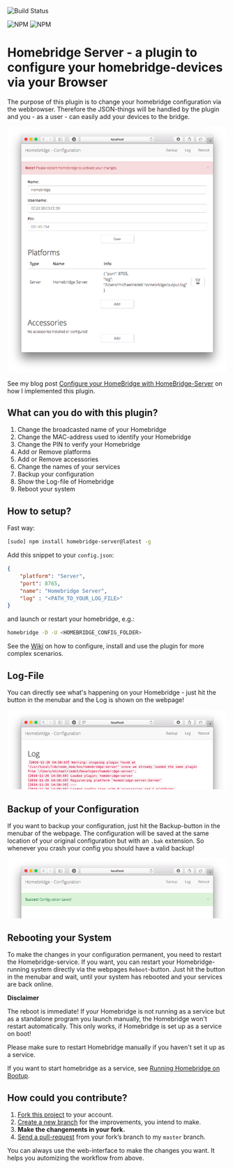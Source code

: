 ![Build Status](https://travis-ci.org/gismo141/homebridge-server.svg?branch=master)

![NPM](https://nodei.co/npm/homebridge-server.png?downloads=true&downloadRank=true)
![NPM](https://nodei.co/npm-dl/homebridge-server.png?&months=6&height=3)

# Homebridge Server - a plugin to configure your homebridge-devices via your Browser

The purpose of this plugin is to change your homebridge configuration via the webbrowser.
Therefore the JSON-things will be handled by the plugin and you - as a user - can easily add your devices to the bridge.

![Overview](overview.png)

See my blog post [Configure your HomeBridge with HomeBridge-Server](https://gismo141.github.io/configure-your-homebridge-2/) on how I implemented this plugin.

## What can you do with this plugin?

1. Change the broadcasted name of your Homebridge
2. Change the MAC-address used to identify your Homebridge
3. Change the PIN to verify your Homebridge
4. Add or Remove platforms
5. Add or Remove accessories
6. Change the names of your services
7. Backup your configuration
8. Show the Log-file of Homebridge
9. Reboot your system

## How to setup?

Fast way:

```Bash
[sudo] npm install homebridge-server@latest -g
```

Add this snippet to your `config.json`:

```JSON
{
    "platform": "Server",
    "port": 8765,
    "name": "Homebridge Server",
    "log" : "<PATH_TO_YOUR_LOG_FILE>"
}
```

and launch or restart your homebridge, e.g.:

```Bash
homebridge -D -U <HOMEBRIDGE_CONFIG_FOLDER>
```

See the [Wiki](https://github.com/gismo141/homebridge-server/wiki) on how to configure, install and use the plugin for more complex scenarios.

## Log-File

You can directly see what's happening on your Homebridge - just hit the button in the menubar and the Log is shown on the webpage!

![Log File](log_file.png)

## Backup of your Configuration

If you want to backup your configuration, just hit the Backup-button in the menubar of the webpage.
The configuration will be saved at the same location of your original configuration but with an `.bak` extension.
So whenever you crash your config you should have a valid backup!

![Backup](backup.png)

## Rebooting your System

To make the changes in your configuration permanent, you need to restart the Homebridge-service.
If you want, you can restart your Homebridge-running system directly via the webpages `Reboot`-button.
Just hit the button in the menubar and wait, until your system has rebooted and your services are back online.

**Disclaimer**

The reboot is immediate!
If your Homebridge is not running as a service but as a standalone program you launch manually, the Homebridge won't restart automatically.
This only works, if Homebridge is set up as a service on boot!

Please make sure to restart Homebridge manually if you haven't set it up as a service.

If you want to start homebridge as a service, see [Running Homebridge on Bootup](https://github.com/nfarina/homebridge/wiki/Running-HomeBridge-on-a-Raspberry-Pi#running-homebridge-on-bootup).

## How could you contribute?

1. [Fork this project][fork] to your account.
2. [Create a new branch][branch] for the improvements, you intend to make.
3. **Make the changements in your fork.**
4. [Send a pull-request][pr] from your fork’s branch to my `master` branch.
 
You can always use the web-interface to make the changes you want. It helps you automizing the workflow from above.

[fork]: http://help.github.com/forking/
[branch]: https://help.github.com/articles/creating-and-deleting-branches-within-your-repository
[pr]: http://help.github.com/pull-requests/
